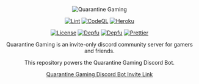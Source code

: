 <div align="center">
  
  ![Quarantine Gaming](https://user-images.githubusercontent.com/39931559/128822325-8eedddae-1533-46be-811f-9e85ce258e07.png)
  
  [![Lint](https://github.com/JKLorenzo/Quarantine-Gaming/workflows/Lint/badge.svg)](https://github.com/JKLorenzo/Quarantine-Gaming/actions/workflows/lint.yml)
  [![CodeQL](https://github.com/JKLorenzo/Quarantine-Gaming/workflows/CodeQL/badge.svg)](https://github.com/JKLorenzo/Quarantine-Gaming/actions/workflows/codeql.yml)
  [![Heroku](https://github.com/JKLorenzo/Quarantine-Gaming/workflows/Heroku/badge.svg)](https://github.com/JKLorenzo/Quarantine-Gaming/actions/workflows/heroku.yml)
  
  [![License](https://img.shields.io/github/license/JKLorenzo/Quarantine-Gaming)](https://github.com/JKLorenzo/Quarantine-Gaming/blob/master/LICENSE)
  [![Depfu](https://badges.depfu.com/badges/10a2b397579dcfc1b15b4327c12a9bdd/status.svg)](https://depfu.com)
  [![Depfu](https://badges.depfu.com/badges/10a2b397579dcfc1b15b4327c12a9bdd/count.svg)](https://depfu.com/github/JKLorenzo/Quarantine-Gaming?project_id=29783)
  [![Prettier](https://img.shields.io/badge/code_style-prettier-ff69b4.svg?style=flat-square)](https://github.com/prettier/prettier)
  
  Quarantine Gaming is an invite-only discord community server for gamers and friends.
  
  This repository powers the Quarantine Gaming Discord Bot.

  [Quarantine Gaming Discord Bot Invite Link](https://discord.com/api/oauth2/authorize?client_id=782308458803232842&permissions=137707834384&scope=bot%20applications.commands)
  
</div>
